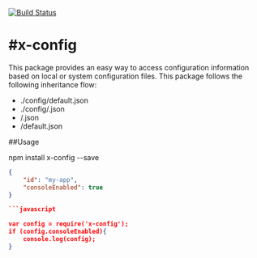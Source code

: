 [![Build Status](https://travis-ci.org/azweb76/node-x-config.png?branch=master)](https://travis-ci.org/azweb76/node-x-config)

#x-config
=============
This package provides an easy way to access configuration information based on local or system configuration files. This package follows the following inheritance flow:

- ./config/default.json
- ./config/<environment>.json
- <system>/<id>.json
- <system>/default.json

##Usage

npm install x-config --save

```json
{
	"id": "my-app",
	"consoleEnabled": true
}

```javascript

var config = require('x-config');
if (config.consoleEnabled){
	console.log(config);
}

```



